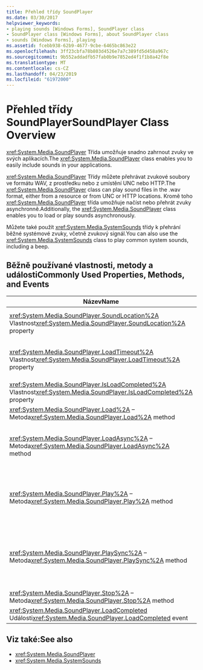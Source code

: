 ```yaml
---
title: Přehled třídy SoundPlayer
ms.date: 03/30/2017
helpviewer_keywords:
- playing sounds [Windows Forms], SoundPlayer class
- SoundPlayer class [Windows Forms], about SoundPlayer class
- sounds [Windows Forms], playing
ms.assetid: fcebb938-62b9-4677-9cbe-6465bc863e22
ms.openlocfilehash: 3ff23cbfa78b803d4526e7a7c389fd5d458a967c
ms.sourcegitcommit: 9b552addadfb57fab0b9e7852ed4f1f1b8a42f8e
ms.translationtype: MT
ms.contentlocale: cs-CZ
ms.lasthandoff: 04/23/2019
ms.locfileid: "61972000"
---
```

# <a name="soundplayer-class-overview"></a><span data-ttu-id="89698-102">Přehled třídy SoundPlayer</span><span class="sxs-lookup"><span data-stu-id="89698-102">SoundPlayer Class Overview</span></span>
<span data-ttu-id="89698-103"><xref:System.Media.SoundPlayer> Třída umožňuje snadno zahrnout zvuky ve svých aplikacích.</span><span class="sxs-lookup"><span data-stu-id="89698-103">The <xref:System.Media.SoundPlayer> class enables you to easily include sounds in your applications.</span></span>  
  
 <span data-ttu-id="89698-104"><xref:System.Media.SoundPlayer> Třídy můžete přehrávat zvukové soubory ve formátu WAV, z prostředku nebo z umístění UNC nebo HTTP.</span><span class="sxs-lookup"><span data-stu-id="89698-104">The <xref:System.Media.SoundPlayer> class can play sound files in the .wav format, either from a resource or from UNC or HTTP locations.</span></span> <span data-ttu-id="89698-105">Kromě toho <xref:System.Media.SoundPlayer> třída umožňuje načíst nebo přehrát zvuky asynchronně.</span><span class="sxs-lookup"><span data-stu-id="89698-105">Additionally, the <xref:System.Media.SoundPlayer> class enables you to load or play sounds asynchronously.</span></span>  
  
 <span data-ttu-id="89698-106">Můžete také použít <xref:System.Media.SystemSounds> třídy k přehrání běžné systémové zvuky, včetně zvukový signál.</span><span class="sxs-lookup"><span data-stu-id="89698-106">You can also use the <xref:System.Media.SystemSounds> class to play common system sounds, including a beep.</span></span>  
  
## <a name="commonly-used-properties-methods-and-events"></a><span data-ttu-id="89698-107">Běžně používané vlastnosti, metody a události</span><span class="sxs-lookup"><span data-stu-id="89698-107">Commonly Used Properties, Methods, and Events</span></span>  
  
|<span data-ttu-id="89698-108">Název</span><span class="sxs-lookup"><span data-stu-id="89698-108">Name</span></span>|<span data-ttu-id="89698-109">Popis</span><span class="sxs-lookup"><span data-stu-id="89698-109">Description</span></span>|  
|----------|-----------------|  
|<span data-ttu-id="89698-110"><xref:System.Media.SoundPlayer.SoundLocation%2A> Vlastnost</span><span class="sxs-lookup"><span data-stu-id="89698-110"><xref:System.Media.SoundPlayer.SoundLocation%2A> property</span></span>|<span data-ttu-id="89698-111">Cesta k souboru nebo webovou adresu zvuku.</span><span class="sxs-lookup"><span data-stu-id="89698-111">The file path or Web address of the sound.</span></span> <span data-ttu-id="89698-112">Přípustné hodnoty může být název UNC nebo HTTP.</span><span class="sxs-lookup"><span data-stu-id="89698-112">Acceptable values can be UNC or HTTP.</span></span>|  
|<span data-ttu-id="89698-113"><xref:System.Media.SoundPlayer.LoadTimeout%2A> Vlastnost</span><span class="sxs-lookup"><span data-stu-id="89698-113"><xref:System.Media.SoundPlayer.LoadTimeout%2A> property</span></span>|<span data-ttu-id="89698-114">Počet milisekund, po které váš program bude čekat na načítání zvuku dříve, než dojde k výjimce.</span><span class="sxs-lookup"><span data-stu-id="89698-114">The number of milliseconds your program will wait to load a sound before it throws an exception.</span></span> <span data-ttu-id="89698-115">Výchozí hodnota je 10 sekund.</span><span class="sxs-lookup"><span data-stu-id="89698-115">The default is 10 seconds.</span></span>|  
|<span data-ttu-id="89698-116"><xref:System.Media.SoundPlayer.IsLoadCompleted%2A> Vlastnost</span><span class="sxs-lookup"><span data-stu-id="89698-116"><xref:System.Media.SoundPlayer.IsLoadCompleted%2A> property</span></span>|<span data-ttu-id="89698-117">Logická hodnota označující, zda zvuk dokončení načítání.</span><span class="sxs-lookup"><span data-stu-id="89698-117">A Boolean value indicating whether the sound has finished loading.</span></span>|  
|<span data-ttu-id="89698-118"><xref:System.Media.SoundPlayer.Load%2A> – Metoda</span><span class="sxs-lookup"><span data-stu-id="89698-118"><xref:System.Media.SoundPlayer.Load%2A> method</span></span>|<span data-ttu-id="89698-119">Načte zvuk synchronně.</span><span class="sxs-lookup"><span data-stu-id="89698-119">Loads a sound synchronously.</span></span>|  
|<span data-ttu-id="89698-120"><xref:System.Media.SoundPlayer.LoadAsync%2A> – Metoda</span><span class="sxs-lookup"><span data-stu-id="89698-120"><xref:System.Media.SoundPlayer.LoadAsync%2A> method</span></span>|<span data-ttu-id="89698-121">Zahájí asynchronní načítání zvuku.</span><span class="sxs-lookup"><span data-stu-id="89698-121">Begins to load a sound asynchronously.</span></span> <span data-ttu-id="89698-122">Po dokončení načítání se vyvolá <xref:System.Media.SoundPlayer.OnLoadCompleted%2A> událostí.</span><span class="sxs-lookup"><span data-stu-id="89698-122">When loading is complete, it raises the <xref:System.Media.SoundPlayer.OnLoadCompleted%2A> event.</span></span>|  
|<span data-ttu-id="89698-123"><xref:System.Media.SoundPlayer.Play%2A> – Metoda</span><span class="sxs-lookup"><span data-stu-id="89698-123"><xref:System.Media.SoundPlayer.Play%2A> method</span></span>|<span data-ttu-id="89698-124">Přehraje zvuk podle <xref:System.Media.SoundPlayer.SoundLocation%2A> nebo <xref:System.Media.SoundPlayer.Stream%2A> vlastnost v nové vlákno.</span><span class="sxs-lookup"><span data-stu-id="89698-124">Plays the sound specified in the <xref:System.Media.SoundPlayer.SoundLocation%2A> or <xref:System.Media.SoundPlayer.Stream%2A> property in a new thread.</span></span>|  
|<span data-ttu-id="89698-125"><xref:System.Media.SoundPlayer.PlaySync%2A> – Metoda</span><span class="sxs-lookup"><span data-stu-id="89698-125"><xref:System.Media.SoundPlayer.PlaySync%2A> method</span></span>|<span data-ttu-id="89698-126">Přehraje zvuk podle <xref:System.Media.SoundPlayer.SoundLocation%2A> nebo <xref:System.Media.SoundPlayer.Stream%2A> vlastnost v aktuálním vlákně.</span><span class="sxs-lookup"><span data-stu-id="89698-126">Plays the sound specified in the <xref:System.Media.SoundPlayer.SoundLocation%2A> or <xref:System.Media.SoundPlayer.Stream%2A> property in the current thread.</span></span>|  
|<span data-ttu-id="89698-127"><xref:System.Media.SoundPlayer.Stop%2A> – Metoda</span><span class="sxs-lookup"><span data-stu-id="89698-127"><xref:System.Media.SoundPlayer.Stop%2A> method</span></span>|<span data-ttu-id="89698-128">Zastaví všechny aktuálně přehrávání zvuku.</span><span class="sxs-lookup"><span data-stu-id="89698-128">Stops any sound currently playing.</span></span>|  
|<span data-ttu-id="89698-129"><xref:System.Media.SoundPlayer.LoadCompleted> Události</span><span class="sxs-lookup"><span data-stu-id="89698-129"><xref:System.Media.SoundPlayer.LoadCompleted> event</span></span>|<span data-ttu-id="89698-130">Je aktivována po pokusu o načtení zvuk.</span><span class="sxs-lookup"><span data-stu-id="89698-130">Raised after the load of a sound is attempted.</span></span>|  
  
## <a name="see-also"></a><span data-ttu-id="89698-131">Viz také:</span><span class="sxs-lookup"><span data-stu-id="89698-131">See also</span></span>

- <xref:System.Media.SoundPlayer>
- <xref:System.Media.SystemSounds>
